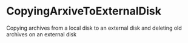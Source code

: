 # CopyingArxiveToExternalDisk
Copying archives from a local disk to an external disk and deleting old archives on an external disk
